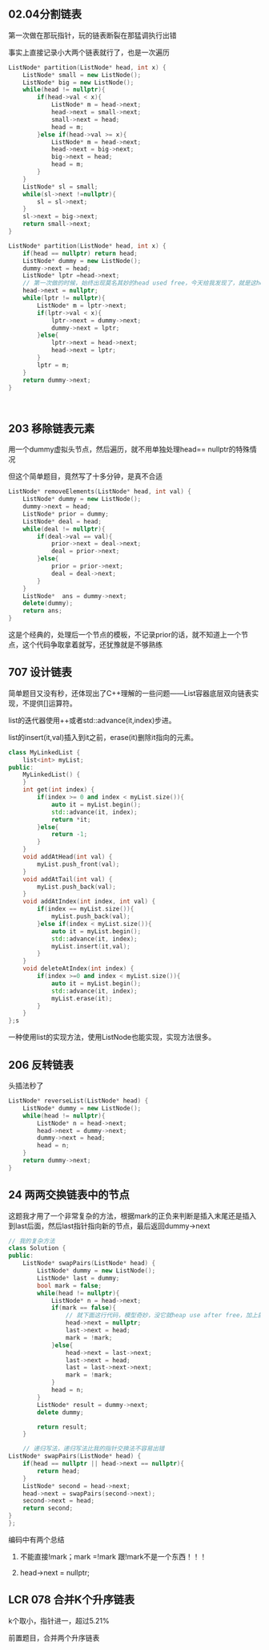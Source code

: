 ## 02.04分割链表

第一次做在那玩指针，玩的链表断裂在那猛调执行出错

事实上直接记录小大两个链表就行了，也是一次遍历

```cpp
ListNode* partition(ListNode* head, int x) {
    ListNode* small = new ListNode();
    ListNode* big = new ListNode();
    while(head != nullptr){
        if(head->val < x){
            ListNode* m = head->next;
            head->next = small->next;
            small->next = head;
            head = m;
        }else if(head->val >= x){
            ListNode* m = head->next;
            head->next = big->next;
            big->next = head;
            head = m;
        }
    }
    ListNode* sl = small;
    while(sl->next !=nullptr){
        sl = sl->next;
    }
    sl->next = big->next;
    return small->next;
}

ListNode* partition(ListNode* head, int x) {
    if(head == nullptr) return head;
    ListNode* dummy = new ListNode();
    dummy->next = head;
    ListNode* lptr =head->next;
    // 第一次做的时候，始终出现莫名其妙的head used free，今天给我发现了，就是这head->next没有置nullptr
    head->next = nullptr;
    while(lptr != nullptr){
        ListNode* m = lptr->next;
        if(lptr->val < x){
            lptr->next = dummy->next;
            dummy->next = lptr;
        }else{
            lptr->next = head->next;
            head->next = lptr;
        }
        lptr = m;
    }
    return dummy->next;
}




```


## 203 移除链表元素

用一个dummy虚拟头节点，然后遍历，就不用单独处理head== nullptr的特殊情况

但这个简单题目，竟然写了十多分钟，是真不合适

```CPP
ListNode* removeElements(ListNode* head, int val) {
    ListNode* dummy = new ListNode();
    dummy->next = head;
    ListNode* prior = dummy;
    ListNode* deal = head;
    while(deal != nullptr){
        if(deal->val == val){
            prior->next = deal->next;
            deal = prior->next;
        }else{
            prior = prior->next;
            deal = deal->next;
        }
    }
    ListNode*  ans = dummy->next;
    delete(dummy);
    return ans;
}
```
这是个经典的，处理后一个节点的模板，不记录prior的话，就不知道上一个节点，这个代码争取拿着就写，还犹豫就是不够熟练


## 707 设计链表

简单题目又没有秒，还体现出了C++理解的一些问题——List容器底层双向链表实现，不提供[]运算符。

list的迭代器使用++或者std::advance(it,index)步进。

list的insert(it,val)插入到it之前，erase(it)删除it指向的元素。

```CPP
class MyLinkedList {
    list<int> myList;
public:
    MyLinkedList() {  
    }
    int get(int index) {
        if(index >= 0 and index < myList.size()){
            auto it = myList.begin();
            std::advance(it, index);
            return *it;
        }else{
            return -1;
        }
    }
    void addAtHead(int val) {
        myList.push_front(val);
    }
    void addAtTail(int val) {
        myList.push_back(val);
    }
    void addAtIndex(int index, int val) {
        if(index == myList.size()){
            myList.push_back(val);
        }else if(index < myList.size()){
            auto it = myList.begin();
            std::advance(it, index);
            myList.insert(it,val);
        }
    }
    void deleteAtIndex(int index) {
        if(index >=0 and index < myList.size()){
            auto it = myList.begin();
            std::advance(it, index);
            myList.erase(it);
        }
    }
};s
```
一种使用list的实现方法，使用ListNode也能实现，实现方法很多。

## 206 反转链表

头插法秒了

```CPP
ListNode* reverseList(ListNode* head) {
    ListNode* dummy = new ListNode();
    while(head != nullptr){
        ListNode* n = head->next;
        head->next = dummy->next;
        dummy->next = head;
        head = n;
    }
    return dummy->next;
}
```

## 24 两两交换链表中的节点

这题我才用了一个非常复杂的方法，根据mark的正负来判断是插入末尾还是插入到last后面，然后last指针指向新的节点，最后返回dummy->next

```CPP
// 我的复杂方法
class Solution {
public:
    ListNode* swapPairs(ListNode* head) {
        ListNode* dummy = new ListNode();
        ListNode* last = dummy;
        bool mark = false;
        while(head != nullptr){
            ListNode* n = head->next;
            if(mark == false){
                // 就下面这行代码，模型奇妙，没它就heap use after free，加上就通过，有空调试一下加深印象
                head->next = nullptr;
                last->next = head;
                mark = !mark;
            }else{
                head->next = last->next;
                last->next = head;
                last = last->next->next;
                mark = !mark;
            }
            head = n;
        }
        ListNode* result = dummy->next;
        delete dummy;

        return result;
    }

    // 递归写法，递归写法比我的指针交换法不容易出错
ListNode* swapPairs(ListNode* head) {
    if(head == nullptr || head->next == nullptr){
        return head;
    }
    ListNode* second = head->next;
    head->next = swapPairs(second->next);
    second->next = head;
    return second;
}
};
```
编码中有两个总结

1. 不能直接!mark；mark =!mark 跟!mark不是一个东西！！！

2. head->next = nullptr;

## LCR 078 合并K个升序链表

k个取小，指针进一，超过5.21%

前置题目，合并两个升序链表





